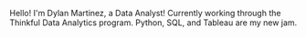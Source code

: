 Hello! I'm Dylan Martinez, a Data Analyst! 
Currently working through the Thinkful Data Analytics program. 
Python, SQL, and Tableau are my new jam. 
